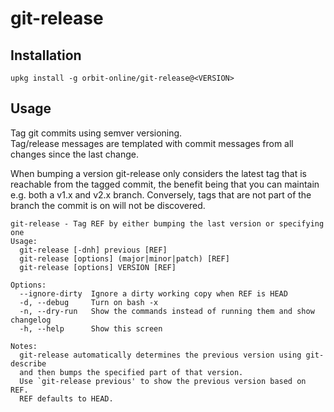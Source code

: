 # git-release

## Installation

```
upkg install -g orbit-online/git-release@<VERSION>
```

## Usage

Tag git commits using semver versioning.  
Tag/release messages are templated with commit messages from all changes since
the last change.

When bumping a version git-release only considers the latest tag that is
reachable from the tagged commit, the benefit being that you can maintain e.g.
both a v1.x and v2.x branch. Conversely, tags that are not part of the branch
the commit is on will not be discovered.

```
git-release - Tag REF by either bumping the last version or specifying one
Usage:
  git-release [-dnh] previous [REF]
  git-release [options] (major|minor|patch) [REF]
  git-release [options] VERSION [REF]

Options:
  --ignore-dirty  Ignore a dirty working copy when REF is HEAD
  -d, --debug     Turn on bash -x
  -n, --dry-run   Show the commands instead of running them and show changelog
  -h, --help      Show this screen

Notes:
  git-release automatically determines the previous version using git-describe
  and then bumps the specified part of that version.
  Use `git-release previous' to show the previous version based on REF.
  REF defaults to HEAD.
```
